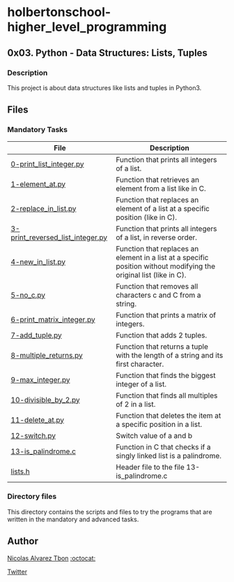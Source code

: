 # holbertonschool-higher_level_programming

## 0x03. Python - Data Structures: Lists, Tuples

### Description

This project is about data structures like lists and tuples in Python3.

## Files

### Mandatory Tasks

| File | Description |
| ------ | ------ |
| [0-print_list_integer.py](https://github.com/dalexach/holbertonschool-higher_level_programming/blob/master/0x03-python-data_structures/0-print_list_integer.py) | Function that prints all integers of a list. |
| [1-element_at.py](https://github.com/dalexach/holbertonschool-higher_level_programming/blob/master/0x03-python-data_structures/1-element_at.py) | Function that retrieves an element from a list like in C. |
| [2-replace_in_list.py](https://github.com/dalexach/holbertonschool-higher_level_programming/blob/master/0x03-python-data_structures/2-replace_in_list.py) | Function that replaces an element of a list at a specific position (like in C). |
| [3-print_reversed_list_integer.py](https://github.com/dalexach/holbertonschool-higher_level_programming/blob/master/0x03-python-data_structures/3-print_reversed_list_integer.py) | Function that prints all integers of a list, in reverse order.  |
| [4-new_in_list.py](https://github.com/dalexach/holbertonschool-higher_level_programming/blob/master/0x03-python-data_structures/4-new_in_list.py) | Function that replaces an element in a list at a specific position without modifying the original list (like in C). |
| [5-no_c.py](https://github.com/dalexach/holbertonschool-higher_level_programming/blob/master/0x03-python-data_structures/5-no_c.py) | Function that removes all characters c and C from a string. |
| [6-print_matrix_integer.py](https://github.com/dalexach/holbertonschool-higher_level_programming/blob/master/0x03-python-data_structures/6-print_matrix_integer.py) | Function that prints a matrix of integers. |
| [7-add_tuple.py](https://github.com/dalexach/holbertonschool-higher_level_programming/blob/master/0x03-python-data_structures/7-add_tuple.py) | Function that adds 2 tuples. |
| [8-multiple_returns.py](https://github.com/dalexach/holbertonschool-higher_level_programming/blob/master/0x03-python-data_structures/8-multiple_returns.py) | Function that returns a tuple with the length of a string and its first character. |
| [9-max_integer.py](https://github.com/dalexach/holbertonschool-higher_level_programming/blob/master/0x03-python-data_structures/9-max_integer.py) | Function that finds the biggest integer of a list.  |
| [10-divisible_by_2.py](https://github.com/dalexach/holbertonschool-higher_level_programming/blob/master/0x03-python-data_structures/10-divisible_by_2.py) | Function that finds all multiples of 2 in a list. |
| [11-delete_at.py](https://github.com/dalexach/holbertonschool-higher_level_programming/blob/master/0x03-python-data_structures/11-delete_at.py) | Function that deletes the item at a specific position in a list. |
| [12-switch.py](https://github.com/dalexach/holbertonschool-higher_level_programming/blob/master/0x03-python-data_structures/12-switch.py) | Switch value of a and b |
| [13-is_palindrome.c](https://github.com/dalexach/holbertonschool-higher_level_programming/blob/master/0x03-python-data_structures/13-is_palindrome.c) | Function in C that checks if a singly linked list is a palindrome. |
| [lists.h](https://github.com/dalexach/holbertonschool-higher_level_programming/blob/master/0x03-python-data_structures/lists.h) | Header file to the file 13-is_palindrome.c |

### Directory files

This directory contains the scripts and files to try the programs that are written in the mandatory and advanced tasks.

## Author

[Nicolas Alvarez Tbon](https://www.linkedin.com/in/nicolas-alvarez-tobon-0a71b11a1/) [:octocat:](https://github.com/NICOLASTOBON)

[Twitter](https://twitter.com/NICOLASTOBON)

